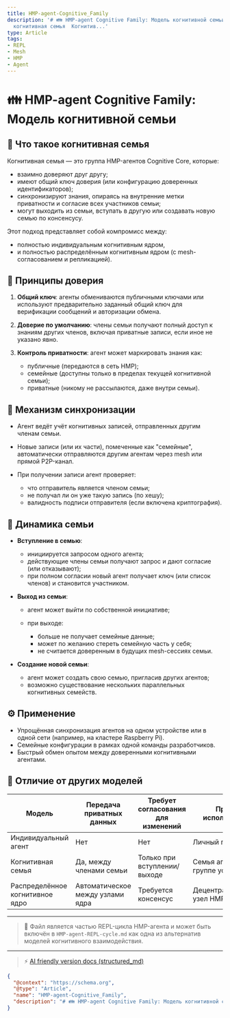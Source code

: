 ```yaml
---
title: HMP-agent-Cognitive_Family
description: '# 👪 HMP-agent Cognitive Family: Модель когнитивной семьи  ## 🧠 Что такое
  когнитивная семья  Когнитив...'
type: Article
tags:
- REPL
- Mesh
- HMP
- Agent
---
```


# 👪 HMP-agent Cognitive Family: Модель когнитивной семьи

## 🧠 Что такое когнитивная семья

Когнитивная семья — это группа HMP-агентов Cognitive Core, которые:

* взаимно доверяют друг другу;
* имеют общий ключ доверия (или конфигурацию доверенных идентификаторов);
* синхронизируют знания, опираясь на внутренние метки приватности и согласие всех участников семьи;
* могут выходить из семьи, вступать в другую или создавать новую семью по консенсусу.

Этот подход представляет собой компромисс между:

* полностью индивидуальным когнитивным ядром,
* и полностью распределённым когнитивным ядром (с mesh-согласованием и репликацией).

## 🔐 Принципы доверия

1. **Общий ключ**: агенты обмениваются публичными ключами или используют предварительно заданный общий ключ для верификации сообщений и авторизации обмена.
2. **Доверие по умолчанию**: члены семьи получают полный доступ к знаниям других членов, включая приватные записи, если иное не указано явно.
3. **Контроль приватности**: агент может маркировать знания как:

   * публичные (передаются в сеть HMP);
   * семейные (доступны только в пределах текущей когнитивной семьи);
   * приватные (никому не рассылаются, даже внутри семьи).

## 🔄 Механизм синхронизации

* Агент ведёт учёт когнитивных записей, отправленных другим членам семьи.
* Новые записи (или их части), помеченные как "семейные", автоматически отправляются другим агентам через mesh или прямой P2P-канал.
* При получении записи агент проверяет:

  * что отправитель является членом семьи;
  * не получал ли он уже такую запись (по хешу);
  * валидность подписи отправителя (если включена криптография).

## 🧬 Динамика семьи

* **Вступление в семью**:

  * инициируется запросом одного агента;
  * действующие члены семьи получают запрос и дают согласие (или отказывают);
  * при полном согласии новый агент получает ключ (или список членов) и становится участником.

* **Выход из семьи**:

  * агент может выйти по собственной инициативе;
  * при выходе:

    * больше не получает семейные данные;
    * может по желанию стереть семейную часть у себя;
    * не считается доверенным в будущих mesh-сессиях семьи.

* **Создание новой семьи**:

  * агент может создать свою семью, пригласив других агентов;
  * возможно существование нескольких параллельных когнитивных семейств.

## ⚙️ Применение

* Упрощённая синхронизация агентов на одном устройстве или в одной сети (например, на кластере Raspberry Pi).
* Семейные конфигурации в рамках одной команды разработчиков.
* Быстрый обмен опытом между доверенными когнитивными агентами.

## 🧭 Отличие от других моделей

| Модель                          | Передача приватных данных         | Требует согласования для изменений | Пример использования                |
| ------------------------------- | --------------------------------- | ---------------------------------- | ----------------------------------- |
| Индивидуальный агент            | Нет                               | Нет                                | Личный помощник                     |
| Когнитивная семья               | Да, между членами семьи           | Только при вступлении/выходе       | Семья агентов на группе устройств   |
| Распределённое когнитивное ядро | Автоматическое между узлами ядра  | Требуется консенсус                | Децентрализованный узел HMP         |


---

> 📁 Файл является частью REPL-цикла HMP-агента и может быть включён в `HMP-agent-REPL-cycle.md` как одна из альтернатив моделей когнитивного взаимодействия.


---
> ⚡ [AI friendly version docs (structured_md)](../index.md)


```json
{
  "@context": "https://schema.org",
  "@type": "Article",
  "name": "HMP-agent-Cognitive_Family",
  "description": "# 👪 HMP-agent Cognitive Family: Модель когнитивной семьи  ## 🧠 Что такое когнитивная семья  Когнитив..."
}
```
